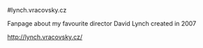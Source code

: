 #lynch.vracovsky.cz

Fanpage about my favourite director David Lynch created in 2007

http://lynch.vracovsky.cz/

